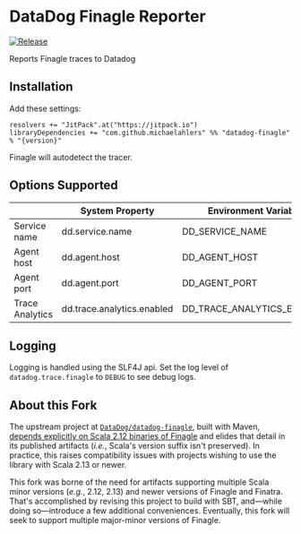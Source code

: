 # DataDog Finagle Reporter

[![Release](https://jitpack.io/v/michaelahlers/datadog-finagle.svg)](https://jitpack.io/#michaelahlers/datadog-finagle)

Reports Finagle traces to Datadog

## Installation

Add these settings:

```
resolvers += "JitPack".at("https://jitpack.io")
libraryDependencies += "com.github.michaelahlers" %% "datadog-finagle" % "{version}"
```

Finagle will autodetect the tracer.

## Options Supported

| | System Property | Environment Variable|
| --- | --- | --- |
| Service name | dd.service.name| DD_SERVICE_NAME|
| Agent host | dd.agent.host | DD_AGENT_HOST |
| Agent port | dd.agent.port | DD_AGENT_PORT |
| Trace Analytics | dd.trace.analytics.enabled | DD_TRACE_ANALYTICS_ENABLED |

## Logging

Logging is handled using the SLF4J api.  Set the log level of `datadog.trace.finagle` to `DEBUG` to see debug logs.

## About this Fork

The upstream project at [`DataDog/datadog-finagle`][github-datadog-datadog-finagle], built with Maven, [depends explicitly on Scala 2.12 binaries of Finagle](https://github.com/DataDog/datadog-finagle/blob/b083b7407ff4be13358817213f98574327a0f943/pom.xml#L57-L68) and elides that detail in its published artifacts (_i.e._, Scala's version suffix isn't preserved). In practice, this raises compatibility issues with projects wishing to use the library with Scala 2.13 or newer.

This fork was borne of the need for artifacts supporting multiple Scala minor versions (_e.g._, 2.12, 2.13) and newer versions of Finagle and Finatra. That's accomplished by revising this project to build with SBT, and—while doing so—introduce a few additional conveniences. Eventually, this fork will seek to support multiple major-minor versions of Finagle. 

[github-datadog-datadog-finagle]: https://github.com/DataDog/datadog-finagle
